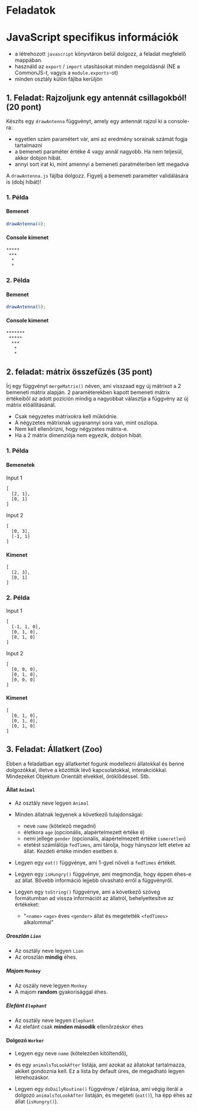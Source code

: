 # Feladatok

# JavaScript specifikus információk

- a létrehozott `javascript` könyvtáron belül dolgozz, a feladat megfelelő mappában.
- használd az `export` / `import` utasításokat minden megoldásnál (NE a CommonJS-t, vagyis a `module.exports`-ot)
- minden osztály külön fájlba kerüljön

## 1. Feladat: Rajzoljunk egy antennát csillagokból! (20 pont)

Készíts egy `drawAntenna` függvényt, amely egy antennát rajzol ki a console-ra:
- egyetlen szám paramétert vár, ami az eredmény sorainak számát fogja tartalmazni
- a bemeneti paraméter értéke 4 vagy annál nagyobb. Ha nem teljesül, akkor dobjon hibát.
- annyi sort irat ki, mint amennyi a bemeneti paratméterben lett megadva

A `drawAntenna.js` fájlba dolgozz.
Figyelj a bemeneti paraméter validálására is (dobj hibát)!
  
### 1. Példa

#### Bemenet
```javascript
drawAntenna(4);
```

#### Console kimenet

```text
*****
 ***
  *
  *
```

### 2. Példa

#### Bemenet
```javascript
drawAntenna(5);
```

#### Console kimenet

```text
*******
 *****
  ***
   *
   *
```

## 2. feladat: mátrix összefűzés (35 pont)

Írj egy függvényt `mergeMatrix()` néven,
ami visszaad egy új mátrixot a 2 bemeneti mátrix alapján.
2 paraméterekben kapott bemeneti mátrix értékeiből az adott pozíción
mindig a nagyobbat választja a függvény az új mátrix előállításánál.
- Csak négyzetes mátrixokra kell működnie.
- A négyzetes mátrixnak ugyanannyi sora van, mint oszlopa.
- Nem kell ellenőrizni, hogy négyzetes mátrix-e.
- Ha a 2 mátrix dimenziója nem egyezik, dobjon hibát. 

### 1. Példa

#### Bemenetek

Input 1

```text
[
  [2, 1],
  [0, 1]
]
```

Input 2

```text
[
  [0, 3],
  [-1, 1]
]
```

#### Kimenet

```text
[
  [2, 3],
  [0, 1]
]
```

### 2. Példa

Input 1

```text
[
  [-1, 1, 0],
  [0, 1, 0],
  [0, 1, 0]
]
```

Input 2

```text
[
  [0, 0, 0],
  [0, 1, 0],
  [0, 0, 0]
]
```

#### Kimenet

```text
[
  [0, 1, 0],
  [0, 1, 0],
  [0, 1, 0]
]
```

## 3. Feladat: Állatkert (Zoo)

Ebben a feladatban egy állatkertet fogunk modellezni
állatokkal és benne dolgozókkal,
illetve a közöttük lévő kapcsolatokkal, interakciókkal.
Mindezeket Objektum Orientált elvekkel, öröklődéssel.
Stb.

#### Állat `Animal`

- Az osztály neve legyen `Animal`
- Minden állatnak legyenek a következő tulajdonságai:
  
  - neve `name` (kötelező megadni)
  - életkora `age` (opcionális, alapértelmezett értéke `0`)
  - nemi jellege `gender` (opcionális, alapértelmezett értéke `ismeretlen`)
  - etetést számlálója `fedTimes`, ami tárolja,
  hogy hányszor lett etetve az állat. Kezdeti értéke minden esetben `0`.

- Legyen egy `eat()` függvénye, ami 1-gyel növeli a `fedTimes` értékét.

- Legyen egy `isHungry()` függvénye, ami megmondja, hogy éppen éhes-e az állat.
  Bővebb információ lejjebb olvasható erről a függvényről.

- Legyen egy `toString()` függvénye,
  ami a következő szöveg formátumban ad vissza információt az állatról,
  behelyettesítve az értékeket:

  - "`<name>` `<age>` éves `<gender>` állat és megetették `<fedTimes>` alkalommal"

##### Oroszlán `Lion`

- Az osztály neve legyen `Lion`
- Az oroszlán **mindig** éhes.

##### Majom `Monkey`

- Az oszály neve legyen `Monkey`
- A majom **random** gyakorisággal éhes.

##### Elefánt `Elephant`

- Az osztály neve legyen `Elephant`
- Az elefánt csak **minden második** ellenőrzéskor éhes

#### Dolgozó `Worker`

- Legyen egy neve `name` (kötelezően kitöltendő),
- és egy `animalsToLookAfter` listája,
  ami azokat az állatokat tartalmazza, akiket gondoznia kell.
  Ez a lista by default üres, de megadható legyen létrehozáskor.
  
- Legyen egy `doDailyRoutine()` függvénye / eljárása, ami
  végig iterál a dolgozó `animalsToLookAfter` listáján, 
  és megeteti (`eat()`), ha épp éhes az állat (`isHungry()`).
